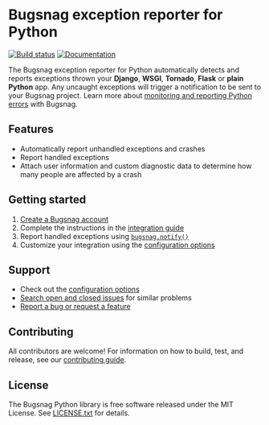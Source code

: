# Bugsnag exception reporter for Python
[![Build status](https://travis-ci.org/bugsnag/bugsnag-python.svg?branch=master)](https://travis-ci.org/bugsnag/bugsnag-python)
[![Documentation](https://img.shields.io/badge/documentation-latest-blue.svg)](https://docs.bugsnag.com/platforms/python/)

The Bugsnag exception reporter for Python automatically detects and reports
exceptions thrown your **Django**, **WSGI**, **Tornado**, **Flask** or
**plain Python** app.  Any uncaught exceptions will trigger a notification to be
sent to your Bugsnag project. Learn more about [monitoring and reporting Python errors](https://www.bugsnag.com/platforms/python-error-reporting/) with Bugsnag.


## Features

* Automatically report unhandled exceptions and crashes
* Report handled exceptions
* Attach user information and custom diagnostic data to determine how many
  people are affected by a crash


## Getting started

1. [Create a Bugsnag account](https://www.bugsnag.com)
2. Complete the instructions in the
   [integration guide](https://docs.bugsnag.com/platforms/python/)
3. Report handled exceptions using
   [`bugsnag.notify()`](https://docs.bugsnag.com/platforms/python/reporting-handled-errors/)
4. Customize your integration using the
   [configuration options](https://docs.bugsnag.com/platforms/python/configuration-options/)

## Support

* Check out the [configuration options](https://docs.bugsnag.com/platforms/python/configuration-options/)
* [Search open and closed issues](https://github.com/bugsnag/bugsnag-python/issues?utf8=✓&q=is%3Aissue) for similar problems
* [Report a bug or request a feature](https://github.com/bugsnag/bugsnag-python/issues/new/choose)


## Contributing

All contributors are welcome! For information on how to build, test,
and release, see our [contributing guide](CONTRIBUTING.md).


## License

The Bugsnag Python library is free software released under the MIT License.
See [LICENSE.txt](LICENSE.txt) for details.
